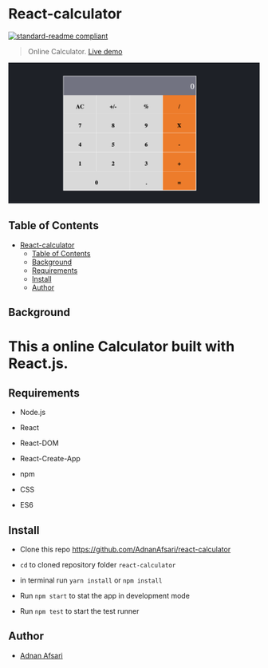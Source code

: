 # React-calculator

[![standard-readme compliant](https://img.shields.io/badge/standard--readme-OK-green.svg?style=flat-square)](https://github.com/RichardLitt/standard-readme)

> Online Calculator. [Live demo](https://calculator-mine.herokuapp.com/)

![Calculator](screen_shot.png "calculator")

## Table of Contents

- [React-calculator](#React-calculator)
  - [Table of Contents](#table-of-contents)
  - [Background](#background)
  - [Requirements](#requirements)
  - [Install](#install)
  - [Author](#author)

## Background

# This a online Calculator built with React.js.

## Requirements

- Node.js

- React

- React-DOM

- React-Create-App

- npm

- CSS

- ES6

## Install

- Clone this repo https://github.com/AdnanAfsari/react-calculator

- `cd` to cloned repository folder `react-calculator`

- in terminal run `yarn install` or `npm install`

- Run `npm start` to stat the app in development mode

- Run `npm test` to start the test runner


## Author

- [Adnan Afsari](https://github.com/AdnanAfsari)
